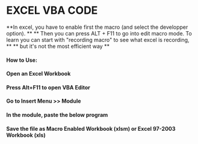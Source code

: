 # EXCEL VBA CODE #

**In excel, you have to enable first the macro (and select the developper option). **
** Then you can press ALT + F11 to go into edit macro mode. To learn you can start with "recording macro" to see what excel is recording, **
** but it's not the most efficient way **

#### How to Use:

#### Open an Excel Workbook
#### Press Alt+F11 to open VBA Editor
#### Go to Insert Menu >> Module
#### In the module, paste the below program
#### Save the file as Macro Enabled Workbook (xlsm) or Excel 97-2003 Workbook (xls) 
